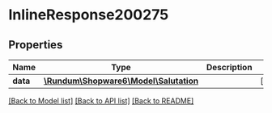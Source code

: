 # InlineResponse200275

## Properties
Name | Type | Description | Notes
------------ | ------------- | ------------- | -------------
**data** | [**\Rundum\Shopware6\Model\Salutation**](Salutation.md) |  | [optional] 

[[Back to Model list]](../../README.md#documentation-for-models) [[Back to API list]](../../README.md#documentation-for-api-endpoints) [[Back to README]](../../README.md)

